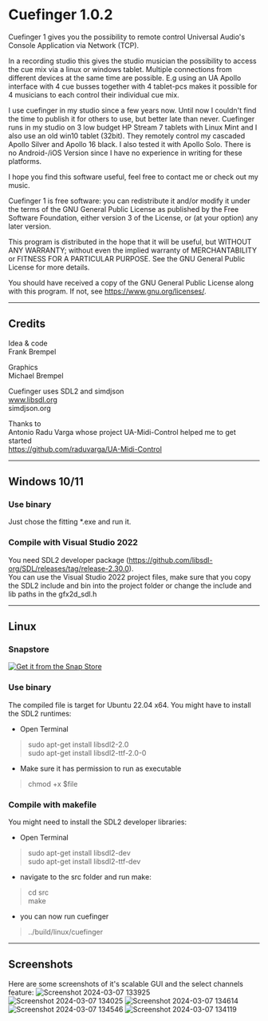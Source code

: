 # Cuefinger 1.0.2

Cuefinger 1 gives you the possibility to remote control Universal Audio's
Console Application via Network (TCP).

In a recording studio this gives the studio musician the possibility to access the cue mix via a linux or windows tablet.
Multiple connections from different devices at the same time are possible. E.g using an UA Apollo interface with 4 cue busses together with 4 tablet-pcs makes it possible for 4 musicians to each control their individual cue mix.

I use cuefinger in my studio since a few years now. Until now I couldn't find the time to publish it for others to use, but better late than never.
Cuefinger runs in my studio on 3 low budget HP Stream 7 tablets with Linux Mint and I also use an old win10 tablet (32bit). They remotely control my cascaded Apollo Silver and Apollo 16 black. I also tested it with Apollo Solo. There is no Android-/iOS Version since I have no experience in writing for these platforms.

I hope you find this software useful, feel free to contact me or check out my music.

Cuefinger 1 is free software: you can redistribute it and/or modify
it under the terms of the GNU General Public License as published by
the Free Software Foundation, either version 3 of the License, or
(at your option) any later version.

This program is distributed in the hope that it will be useful,
but WITHOUT ANY WARRANTY; without even the implied warranty of
MERCHANTABILITY or FITNESS FOR A PARTICULAR PURPOSE.  See the
GNU General Public License for more details.

You should have received a copy of the GNU General Public License
along with this program.  If not, see <https://www.gnu.org/licenses/>.

---

## Credits

Idea & code<br>
Frank Brempel

Graphics<br>
Michael Brempel

Cuefinger uses SDL2 and simdjson<br>
www.libsdl.org<br>
simdjson.org<br>

Thanks to<br>
Antonio Radu Varga whose project UA-Midi-Control helped me to get started<br>
https://github.com/raduvarga/UA-Midi-Control

---

## Windows 10/11
### Use binary
Just chose the fitting *.exe and run it.

### Compile with Visual Studio 2022
You need SDL2 developer package (https://github.com/libsdl-org/SDL/releases/tag/release-2.30.0).<br>
You can use the Visual Studio 2022 project files, make sure that you copy the SDL2 include and bin into the project folder or change the include and lib paths in the gfx2d_sdl.h

---

## Linux
### Snapstore
<a href="https://snapcraft.io/cuefinger">
  <img alt="Get it from the Snap Store" src="https://snapcraft.io/static/images/badges/en/snap-store-black.svg" />
</a>

### Use binary
The compiled file is target for Ubuntu 22.04 x64. You might have to install the SDL2 runtimes:
- Open Terminal
> sudo apt-get install libsdl2-2.0<br>
> sudo apt-get install libsdl2-ttf-2.0-0
- Make sure it has permission to run as executable
> chmod +x $file

### Compile with makefile
You might need to install the SDL2 developer libraries:
- Open Terminal
>sudo apt-get install libsdl2-dev<br>
>sudo apt-get install libsdl2-ttf-dev
- navigate to the src folder and run make:
> cd src<br>
> make
- you can now run cuefinger
> ../build/linux/cuefinger

---
## Screenshots
Here are some screenshots of it's scalable GUI and the select channels feature:
![Screenshot 2024-03-07 133925](https://github.com/franqulator/cuefinger/assets/97669947/96e54cd6-a9e3-4b98-8e4e-5e732f7be527)
![Screenshot 2024-03-07 134025](https://github.com/franqulator/cuefinger/assets/97669947/d6636c4e-30c6-44a2-842a-a49c6fc928d2)
![Screenshot 2024-03-07 134614](https://github.com/franqulator/cuefinger/assets/97669947/5cc8ad68-d18d-40b2-9638-c45215067027)
![Screenshot 2024-03-07 134546](https://github.com/franqulator/cuefinger/assets/97669947/6ef12605-6ce7-4bb0-88f8-fc9e52d3e9be)
![Screenshot 2024-03-07 134119](https://github.com/franqulator/cuefinger/assets/97669947/34c141f0-b8a3-4a0d-849c-fea6bef0631b)

